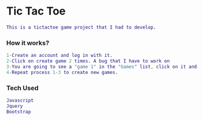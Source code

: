# Tic Tac Toe
```m
This is a tictactoe game project that I had to develop.
```

### How it works?
```m
1-Create an account and log in with it.
2-Click on create game 2 times. A bug that I have to work on
3-You are going to see a "game 1" in the "Games" list, click on it and you are goin to see the board.
4-Repeat process 1-3 to create new games.
```

### Tech Used

```m
Javascript
Jquery
Bootstrap
```

